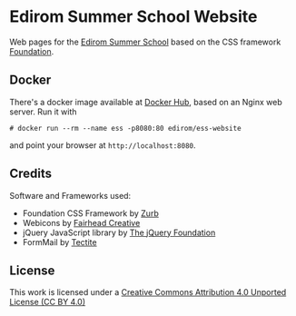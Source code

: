 # Edirom Summer School Website

Web pages for the [Edirom Summer School](http://ess.uni-paderborn.de) based on the CSS framework [Foundation](http://foundation.zurb.com).

## Docker
There's a docker image available at [Docker Hub](https://hub.docker.com/r/edirom/vife-website/), based on an Nginx web server. Run it with 
```
# docker run --rm --name ess -p8080:80 edirom/ess-website
```
and point your browser at `http://localhost:8080`.

## Credits 
Software and Frameworks used:

* Foundation CSS Framework by [Zurb](http://foundation.zurb.com)
* Webicons by [Fairhead Creative](http://fairheadcreative.com)
* jQuery JavaScript library by [The jQuery Foundation](https://jquery.org)
* FormMail by [Tectite](http://www.tectite.com/)


## License

This work is licensed under a [Creative Commons Attribution 4.0 Unported License (CC BY 4.0)](https://creativecommons.org/licenses/by/4.0/)
